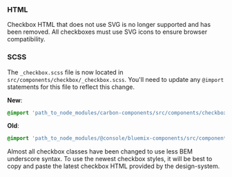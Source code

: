 ### HTML

Checkbox HTML that does not use SVG is no longer supported and has been removed.
All checkboxes must use SVG icons to ensure browser compatibility.

### SCSS

The `_checkbox.scss` file is now located in `src/components/checkbox/_checkbox.scss`. You'll need to update any `@import` statements for this file to reflect this change.

**New**: 
```scss
@import 'path_to_node_modules/carbon-components/src/components/checkbox/checkbox';
```

**Old**: 
```scss
@import 'path_to_node_modules/@console/bluemix-components/src/components/checkbox/checkbox';
```

Almost all checkbox classes have been changed to use less BEM underscore syntax.
To use the newest checkbox styles, it will be best to copy and paste the latest checkbox HTML provided by the design-system.
